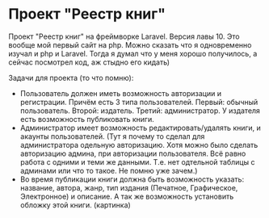 # Проект "Реестр книг"

<p>Проект "Реестр книг" на фреймворке Laravel. Версия лавы 10. Это вообще мой первый сайт на php. Можно сказать что я одновременно изучал и php и Laravel. Тогда я думал что у меня хорошо получилось, а сейчас посмотрел код, аж стыдно его кидать)</p>

<p>Задачи для проекта (то что помню):</p>
<ul>
    <li>
        Пользователь должен иметь возможность авторизации и регистрации. Причём есть 3 типа пользователей. Первый: обычный пользователь. Второй: издатель. Третий: администратор. У издателя есть возможность публиковать книги.
    </li>
    <li>
        Администратор имеет возможность редактировать/удалять книги, и акаунты пользователей. (Тут я почему то сделал для администратора одельную авторизацию. Хотя можно было сделать авторизацию админа, при авторизации пользователя. Всё равно работа с одними и теми же данными. Т.е. нет одтельной таблицы с админами или что то такое. Не помню уже зачем.)
    </li>
    <li>
        Во время публикации книги должна быть возможность указать: название, автора, жанр, тип издания (Печатное, Графическое, Электронное) и описание. А так же возможность установить обложку этой книги. (картинка)
    </li>
</ul>